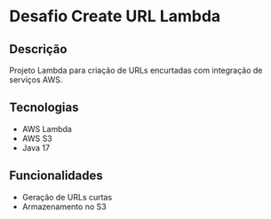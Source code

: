 # Desafio Create URL Lambda

## Descrição
Projeto Lambda para criação de URLs encurtadas com integração de serviços AWS.

## Tecnologias
- AWS Lambda
- AWS S3
- Java 17

## Funcionalidades
- Geração de URLs curtas
- Armazenamento no S3
